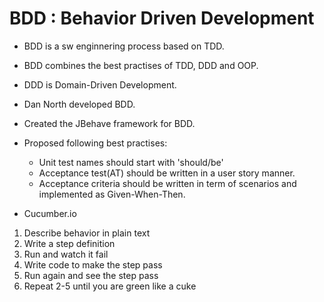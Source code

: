 # BDD : Behavior Driven Development

- BDD is a sw enginnering process based on TDD.
- BDD combines the best practises of TDD, DDD and OOP.
- DDD is Domain-Driven Development.

- Dan North developed BDD.
- Created the JBehave framework for BDD.
- Proposed following best practises:
  - Unit test names should start with 'should/be'
  - Acceptance test(AT) should be written in a user story manner.
  - Acceptance criteria should be written in term of scenarios and implemented
    as Given-When-Then.

- Cucumber.io

1. Describe behavior in plain text
2. Write a step definition
3. Run and watch it fail
4. Write code to make the step pass
5. Run again and see the step pass
6. Repeat 2-5 until you are green like a cuke
